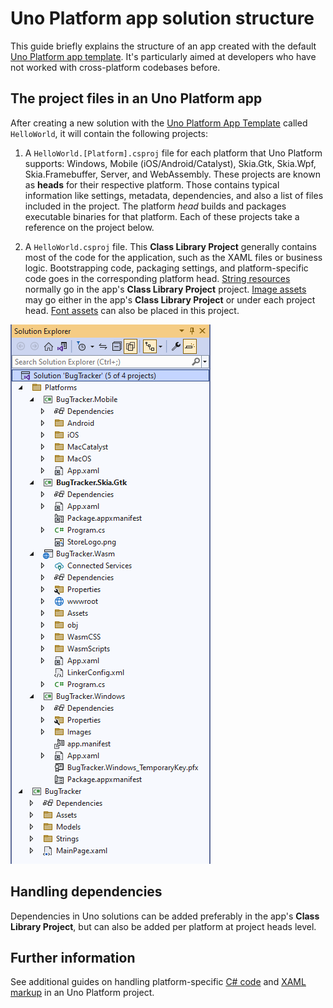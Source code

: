 # Uno Platform app solution structure

This guide briefly explains the structure of an app created with the default [Uno Platform app template](https://marketplace.visualstudio.com/items?itemName=unoplatform.uno-platform-addin-2022). It's particularly aimed at developers who have not worked with cross-platform codebases before. 

## The project files in an Uno Platform app

After creating a new solution with the [Uno Platform App Template](https://marketplace.visualstudio.com/items?itemName=unoplatform.uno-platform-addin-2022) called `HelloWorld`, it will contain the following projects:

1. A `HelloWorld.[Platform].csproj` file for each platform that Uno Platform supports: Windows, Mobile (iOS/Android/Catalyst), Skia.Gtk, Skia.Wpf, Skia.Framebuffer, Server, and WebAssembly. These projects are known as **heads** for their respective platform. Those contains typical information like settings, metadata, dependencies, and also a list of files included in the project. The platform *head* builds and packages executable binaries for that platform. Each of these projects take a reference on the project below.

2. A `HelloWorld.csproj` file. This **Class Library Project** generally contains most of the code for the application, such as the XAML files or business logic. Bootstrapping code, packaging settings, and platform-specific code goes in the corresponding platform head. [String resources](features/working-with-strings.md) normally go in the app's **Class Library Project** project. [Image assets](features/working-with-assets.md) may go either in the app's **Class Library Project** or under each project head. [Font assets](features/custom-fonts.md) can also be placed in this project.

![Uno Platform solution structure](Assets/solution-structure.png)

## Handling dependencies

Dependencies in Uno solutions can be added preferably in the app's **Class Library Project**, but can also be added per platform at project heads level.

## Further information

See additional guides on handling platform-specific [C# code](platform-specific-csharp.md) and [XAML markup](platform-specific-xaml.md) in an Uno Platform project.
